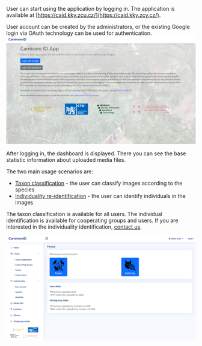 

User can start using the application by logging in. The application is available at [https://caid.kky.zcu.cz/](https://caid.kky.zcy.cz/).

User account can be created by the administrators, or the existing Google login via OAuth technology can be used for authentication.
![login](media/login.png)




After logging in, the dashboard is displayed. There you can see the base statistic information about
uploaded media files.

The two main usage scenarios are:

* [Taxon classification](taxon_classification.md) - the user can classify images according to the species
* [Individuality re-identification](identification.md) - the user can identify individuals in the images


The taxon classification is available for all users. The individual identification is available for
cooperating groups and users. If you are interested in the individuality identification, [contact us](contact.md).

![dashboard](media/dashboard.png)

